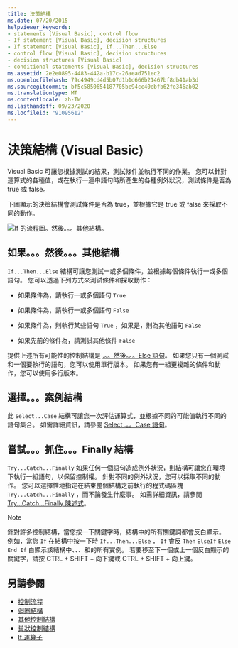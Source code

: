 ```yaml
---
title: 決策結構
ms.date: 07/20/2015
helpviewer_keywords:
- statements [Visual Basic], control flow
- If statement [Visual Basic], decision structures
- If statement [Visual Basic], If...Then...Else
- control flow [Visual Basic], decision structures
- decision structures [Visual Basic]
- conditional statements [Visual Basic], decision structures
ms.assetid: 2e2e0895-4483-442a-b17c-26aead751ec2
ms.openlocfilehash: 79c4949cd4d5b07d1b1d666b21467bf8db41ab3d
ms.sourcegitcommit: bf5c5850654187705bc94cc40ebfb62fe346ab02
ms.translationtype: MT
ms.contentlocale: zh-TW
ms.lasthandoff: 09/23/2020
ms.locfileid: "91095612"
---
```

# <a name="decision-structures-visual-basic"></a>決策結構 (Visual Basic)

Visual Basic 可讓您根據測試的結果，測試條件並執行不同的作業。 您可以針對運算式的各種值，或在執行一連串語句時所產生的各種例外狀況，測試條件是否為 true 或 false。  
  
 下圖顯示的決策結構會測試條件是否為 true，並根據它是 true 或 false 來採取不同的動作。  
  
 ![If 的流程圖。然後。。。其他結構。](./media/decision-structures/if-then-else-construction.gif)  
  
## <a name="ifthenelse-construction"></a>如果。。。然後。。。其他結構  

 `If...Then...Else` 結構可讓您測試一或多個條件，並根據每個條件執行一或多個語句。 您可以透過下列方式來測試條件和採取動作：  
  
- 如果條件為，請執行一或多個語句 `True`  
  
- 如果條件為，請執行一或多個語句 `False`  
  
- 如果條件為，則執行某些語句 `True` ，如果是，則為其他語句 `False`  
  
- 如果先前的條件為，請測試其他條件 `False`  
  
 提供上述所有可能性的控制結構是 [.。。然後。。。Else 語句](../../../language-reference/statements/if-then-else-statement.md)。 如果您只有一個測試和一個要執行的語句，您可以使用單行版本。 如果您有一組更複雜的條件和動作，您可以使用多行版本。  
  
## <a name="selectcase-construction"></a>選擇。。。案例結構  

 此 `Select...Case` 結構可讓您一次評估運算式，並根據不同的可能值執行不同的語句集合。 如需詳細資訊，請參閱 [Select .。。Case 語句](../../../language-reference/statements/select-case-statement.md)。  
  
## <a name="trycatchfinally-construction"></a>嘗試。。。抓住。。。Finally 結構  

 `Try...Catch...Finally` 如果任何一個語句造成例外狀況，則結構可讓您在環境下執行一組語句，以保留控制權。 針對不同的例外狀況，您可以採取不同的動作。 您可以選擇性地指定在結束整個結構之前執行的程式碼區塊 `Try...Catch...Finally` ，而不論發生什麼事。 如需詳細資訊，請參閱 [Try...Catch...Finally 陳述式](../../../language-reference/statements/try-catch-finally-statement.md)。  
  
> [!NOTE]
> 針對許多控制結構，當您按一下關鍵字時，結構中的所有關鍵詞都會反白顯示。 例如，當您 `If` 在結構中按一下時 `If...Then...Else` ， `If` 會反 `Then` `ElseIf` `Else` `End If` 白顯示該結構中、、、和的所有實例。 若要移至下一個或上一個反白顯示的關鍵字，請按 CTRL + SHIFT + 向下鍵或 CTRL + SHIFT + 向上鍵。  
  
## <a name="see-also"></a>另請參閱

- [控制流程](index.md)
- [迴圈結構](loop-structures.md)
- [其他控制結構](other-control-structures.md)
- [巢狀控制結構](nested-control-structures.md)
- [If 運算子](../../../language-reference/operators/if-operator.md)
